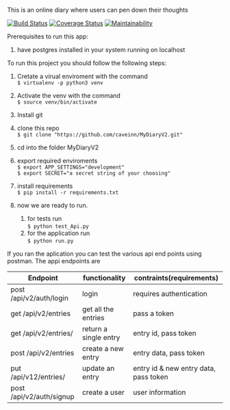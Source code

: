 This is an online diary where users can pen down their thoughts


[![Build Status](https://travis-ci.org/caveinn/MyDiaryV2.svg?branch=develop)](https://travis-ci.org/caveinn/MyDiaryV2) 
[![Coverage Status](https://coveralls.io/repos/github/caveinn/MyDiaryV2/badge.svg?branch=ch-refactor-to-tests-159381535)](https://coveralls.io/github/caveinn/MyDiaryV2?branch=ch-refactor-to-tests-159381535)
[![Maintainability](https://api.codeclimate.com/v1/badges/7bfa0b3c076b50e59903/maintainability)](https://codeclimate.com/github/caveinn/MyDiaryV2/maintainability) 

Prerequisites to run this app:  
   1. have postgres installed in your system running on localhost

To run this project you should follow the following steps:  

1. Cretate  a virual enviroment with the command  
`$ virtualenv -p python3 venv`  

1. Activate the venv with the command     
`$ source venv/bin/activate`


1. Install git  
1. clone this repo  
`$ git clone "https://github.com/caveinn/MyDiaryV2.git"` 
  
1. cd into the folder MyDiaryV2
1. export required enviroments  
	`$ export APP_SETTINGS="development"`  
	`$ export SECRET="a secret string of your choosing"`
1. install requirements      
`$ pip install -r requirements.txt`

1. now we are ready to run. 
	1. for tests run  
	`$ python test_Api.py`   
	1. for the application run  
	`$ python run.py`  

If you ran the aplication you can test the various api end points using postman. The appi endpoints are  

|Endpoint|functionality|contraints(requirements)|
|-------|-------------|----------|
|post /api/v2/auth/login | login |requires authentication |
|get /api/v2/entries| get all the entries| pass a token |
|get /api/v2/entries/<entryid>|return a single entry| entry id, pass token|
|post /api/v2/entries | create a new entry| entry data, pass token|
|put  /api/v12/entries/<entryid> |update an entry| entry id & new entry data, pass token| 
|post /api/v2/auth/signup|create a user|user information|



